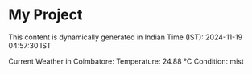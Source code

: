 # My Project

This content is dynamically generated in Indian Time (IST): 2024-11-19 04:57:30 IST


Current Weather in Coimbatore:
Temperature: 24.88 °C
Condition: mist
